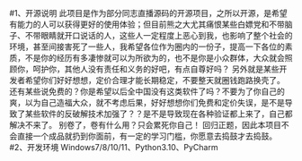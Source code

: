 #1、开源说明
    此项目是作为部分同志直播源码的开源项目，之所以开源，是希望有能力的人可以获得更好的使用体验；但目前熊之大尤其痛恨某些白嫖党和不带脑子、不带眼睛就开口说话的人，这些人一定程度上恶心到我，也影响了整个社会的环境，甚至间接害死了一些人，我希望各位作为圈内的一份子，提高一下各位的素质，不是你的经历有多凄惨就可以为所欲为的，也不是你是小众群体，大众就会照顾你，呵护你，其他人没有责任和义务的好吧，有点自尊好吗？
    另外就是某些开发者希望你们好好想想，定价合理才能长期稳定，不要整天就圈钱跑路换壳了。
    还有某些说免费的？你是希望以后全中国没有这类软件了吗？不要为了你自己的爽，以为自己造福大众，就不考虑后果，好好想想你们免费和定价失误，是不是导致了某些软件的反破解技术加强了？？是不是导致现在各种验证都上来了，自己都解决不来了。
    别卷了，卷有什么用？只会累死你自己！
    回归正题，因此本项目不会直接一个成品就扔到你面前，有一定的学习门槛，你愿意去捣鼓才去捣鼓。
#2、开发环境
    Windows7/8/10/11、Python3.10、PyCharm

